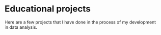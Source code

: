 # Educational projects

Here are a few projects that I have done in the process of my development in data analysis.
